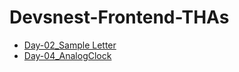 <html>
<body>
<h1>Devsnest-Frontend-THAs</h1>
<ul>
<li><a href="https://rishabhhmishra.github.io/Devsnest-Frontend-THAs/Day-01.html">Day-02_Sample Letter</a></li>
<li><a href="https://rishabhhmishra.github.io/Devsnest-Frontend-THAs/Analogclock.html">Day-04_AnalogClock</a></li>

</ul>
  </body>
  </html>
